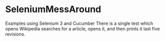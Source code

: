 # SeleniumMessAround
Examples using Selenium 3 and Cucumber
There is a single test which opens Wikipedia searches for a article, opens it, and then prints it last five revisions.
